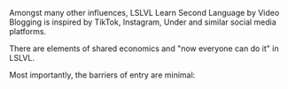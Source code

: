 Amongst many other influences, LSLVL Learn Second
Language by Video Blogging is inspired by TikTok, Instagram,
Under and similar social media platforms.

There are elements of shared economics and "now
everyone can do it" in LSLVL.

Most importantly, the barriers of entry are minimal:
